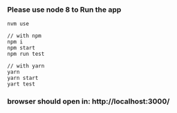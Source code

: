 
### Please use node 8 to Run the app
```
nvm use

// with npm
npm i
npm start
npm run test

// with yarn
yarn
yarn start
yart test
```

### browser should open in: http://localhost:3000/
